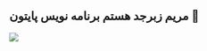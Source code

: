 ## مریم زبرجد هستم برنامه نویس پایتون 👋
<img src=https://user-images.githubusercontent.com/57192512/134780110-04530adc-28a0-4dc0-a68d-572ca03195a3.gif>

